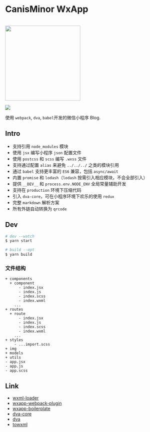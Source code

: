# CanisMinor WxApp

<br />
<img src="https://github.com/canisminor1990/canisminor-wxapp/blob/master/src/img/qrcode.jpg?raw=true" width="240" />
<br />

[![](https://img.shields.io/github/release/canisminor1990/canisminor-wxapp.svg)](https://github.com/canisminor1990/canisminor-wxapp)

使用 `webpack`, `dva`, `babel`开发的微信小程序 Blog.

## Intro

* 支持引用 `node_modules` 模块
* 使用 `jsx` 编写小程序 `json` 配置文件
* 使用 `postcss` 和 `scss` 编写 `.wxss` 文件
* 支持通过配置 `alias` 来避免 `../../../` 之类的模块引用
* 通过 `babel` 支持更丰富的 `ES6` 兼容，包括 `async/await`
* 内置 `promise` 和 `lodash`（`lodash` 按需引入相应模块，不会全部引入）
* 提供 `__DEV__` 和 `process.env.NODE_ENV` 全局常量辅助开发
* 支持在 `production` 环境下压缩代码
* 引入 `dva-core`，可在小程序环境下欢乐的使用 `redux`
* 完整 `markdown` 解析方案
* 所有外链自动转换为 `qrcode`

## Dev

```bash
# dev --watch
$ yarn start

# build --opt
$ yarn build
```

### 文件结构

```
+ components
  + component
	  - index.jsx
	  - index.js
	  - index.scss
	  - index.wxml
	...
+ routes
  + route
	  - index.jsx
	  - index.js
	  - index.scss
	  - index.wxml
	...
+ styles
	- ...import.scss
+ img
+ models
+ utils
- app.jsx
- app.js
- app.scss
```

## Link

* [wxml-loader](https://github.com/Cap32/wxml-loader)
* [wxapp-webpack-plugin](https://github.com/Cap32/wxapp-webpack-plugin)
* [wxapp-boilerplate](https://github.com/cantonjs/wxapp-boilerplate)
* [dva-core](https://github.com/dvajs/dva-core)
* [dva](https://github.com/dvajs/dva)
* [towxml](https://github.com/sbfkcel/towxml)
